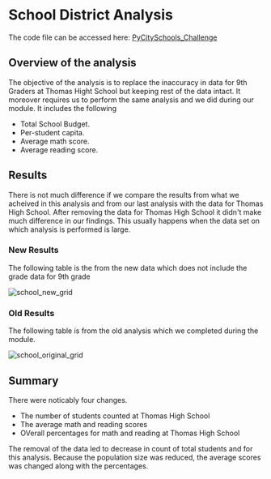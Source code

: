 # School District Analysis
The code file can be accessed here: [PyCitySchools_Challenge](https://github.com/mahmedjilani/School_District_Analysis/blob/main/PyCitySchools_Challenge.ipynb)

## Overview of the analysis


The objective of the analysis is to replace the inaccuracy in data for 9th Graders at Thomas Hight School but keeping rest of the data intact. It moreover requires us to perform the same analysis and we did during our module. It includes the following

* Total School Budget.
* Per-student capita.
* Average math score.
* Average reading score.

## Results

There is not much difference if we compare the results from what we acheived in this analysis and from our last analysis with the data for Thomas High School. After removing the data for Thomas High School it didn't make much difference in our findings. This usually happens when the data set on which analysis is performed is large.

### New Results
The following table is the from the new data which does not include the grade data for 9th grade

![school_new_grid](https://user-images.githubusercontent.com/82117986/119288256-35a15500-bc16-11eb-9023-e52c4e91db98.png)



### Old Results

The following table is from the old analysis which we completed during the module.

![school_original_grid](https://user-images.githubusercontent.com/82117986/119288329-549fe700-bc16-11eb-86b8-6ea58c848e70.png)


## Summary
There were noticably four changes.

* The number of students counted at Thomas High School
* The average math and reading scores
* OVerall percentages for math and reading at Thomas High School

The removal of the data led to decrease in count of total students and for this analysis. Because the population size was reduced, the average scores was changed along with the percentages.





